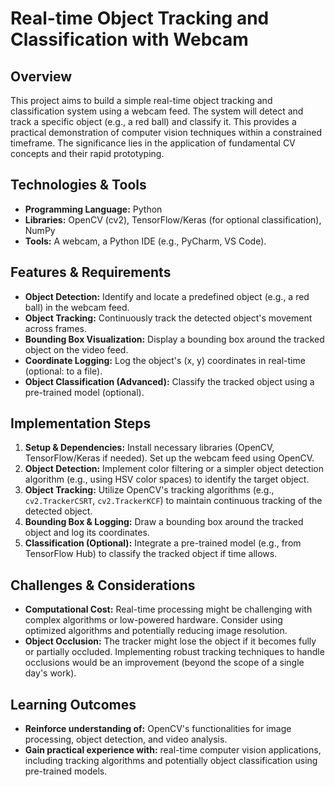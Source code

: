 # Real-time Object Tracking and Classification with Webcam

## Overview
This project aims to build a simple real-time object tracking and classification system using a webcam feed.  The system will detect and track a specific object (e.g., a red ball) and classify it. This provides a practical demonstration of computer vision techniques within a constrained timeframe.  The significance lies in the application of fundamental CV concepts and their rapid prototyping.

## Technologies & Tools
- **Programming Language:** Python
- **Libraries:** OpenCV (cv2), TensorFlow/Keras (for optional classification), NumPy
- **Tools:**  A webcam, a Python IDE (e.g., PyCharm, VS Code).

## Features & Requirements
- **Object Detection:**  Identify and locate a predefined object (e.g., a red ball) in the webcam feed.
- **Object Tracking:** Continuously track the detected object's movement across frames.
- **Bounding Box Visualization:** Display a bounding box around the tracked object on the video feed.
- **Coordinate Logging:** Log the object's (x, y) coordinates in real-time (optional: to a file).
- **Object Classification (Advanced):** Classify the tracked object using a pre-trained model (optional).

## Implementation Steps
1. **Setup & Dependencies:** Install necessary libraries (OpenCV, TensorFlow/Keras if needed). Set up the webcam feed using OpenCV.
2. **Object Detection:** Implement color filtering or a simpler object detection algorithm (e.g., using HSV color spaces) to identify the target object.
3. **Object Tracking:** Utilize OpenCV's tracking algorithms (e.g., `cv2.TrackerCSRT`, `cv2.TrackerKCF`) to maintain continuous tracking of the detected object.
4. **Bounding Box & Logging:** Draw a bounding box around the tracked object and log its coordinates.
5. **Classification (Optional):** Integrate a pre-trained model (e.g., from TensorFlow Hub) to classify the tracked object if time allows.


## Challenges & Considerations
- **Computational Cost:** Real-time processing might be challenging with complex algorithms or low-powered hardware.  Consider using optimized algorithms and potentially reducing image resolution.
- **Object Occlusion:** The tracker might lose the object if it becomes fully or partially occluded. Implementing robust tracking techniques to handle occlusions would be an improvement (beyond the scope of a single day's work).

## Learning Outcomes
- **Reinforce understanding of:** OpenCV's functionalities for image processing, object detection, and video analysis.
- **Gain practical experience with:** real-time computer vision applications, including tracking algorithms and potentially object classification using pre-trained models.

